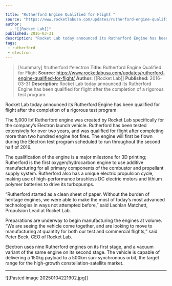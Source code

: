 ```yaml
---

title: "Rutherford Engine Qualified for Flight "
source: "https://www.rocketlabusa.com/updates/rutherford-engine-qualified-for-flight/"
author:
  - "[[Rocket Lab]]"
published: 2016-03-31
description: "Rocket Lab today announced its Rutherford Engine has been qualified for flight after the completion of a rigorous test program."
tags:
 - rutherford
 - electron
---
```

>[!summary]
#rutherford #electron
**Title:** Rutherford Engine Qualified for Flight 
**Source:** https://www.rocketlabusa.com/updates/rutherford-engine-qualified-for-flight/
**Author:** [[Rocket Lab]]
**Published:** 2016-03-31
**Description:** Rocket Lab today announced its Rutherford Engine has been qualified for flight after the completion of a rigorous test program.

Rocket Lab today announced its Rutherford Engine has been qualified for flight after the completion of a rigorous test program.

The 5,000 lbf Rutherford engine was created by Rocket Lab specifically for the company’s Electron launch vehicle. Rutherford has been tested extensively for over two years, and was qualified for flight after completing more than two hundred engine hot fires. The engine will first be flown during the Electron test program scheduled to run throughout the second half of 2016.

The qualification of the engine is a major milestone for 3D printing; Rutherford is the first oxygen/hydrocarbon engine to use additive manufacturing for all primary components of the combustor and propellant supply system. Rutherford also has a unique electric propulsion cycle, making use of high-performance brushless DC electric motors and lithium polymer batteries to drive its turbopumps.

“Rutherford started as a clean sheet of paper. Without the burden of heritage engines, we were able to make the most of today’s most advanced technologies in ways not attempted before,” said Lachlan Matchett, Propulsion Lead at Rocket Lab.

Preparations are underway to begin manufacturing the engines at volume. “We are seeing the vehicle come together, and are looking to move to manufacturing at quantity for both our test and commercial flights,” said Peter Beck, CEO of Rocket Lab.

Electron uses nine Rutherford engines on its first stage, and a vacuum variant of the same engine on its second stage. The vehicle is capable of delivering a 150kg payload to a 500km sun-synchronous orbit, the target range for the high-growth constellation-satellite market.

---

![[Pasted image 20250104221902.jpg]]